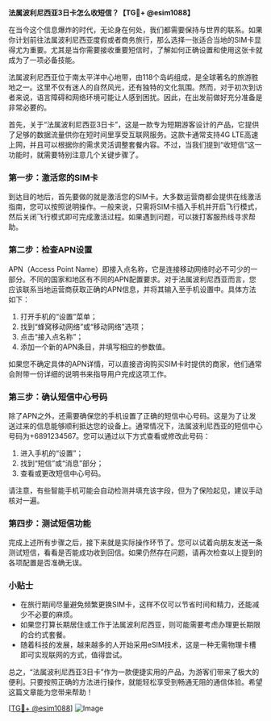 **法属波利尼西亚3日卡怎么收短信？【TG💪+ @esim1088】**

在当今这个信息爆炸的时代，无论身在何处，我们都需要保持与世界的联系。如果你计划前往法属波利尼西亚度假或者商务旅行，那么选择一张适合当地的SIM卡显得尤为重要。尤其是当你需要接收重要短信时，了解如何正确设置和使用这张卡就成为了一项必备技能。

法属波利尼西亚位于南太平洋中心地带，由118个岛屿组成，是全球著名的旅游胜地之一。这里不仅有迷人的自然风光，还有独特的文化氛围。然而，对于初次到访者来说，语言障碍和网络环境可能让人感到困扰。因此，在出发前做好充分准备是非常必要的。

首先，关于“法属波利尼西亚3日卡”，这是一款专为短期游客设计的产品，它提供了足够的数据流量供你在短时间里享受互联网服务。这款卡通常支持4G LTE高速上网，并且可以根据你的需求灵活调整套餐内容。不过，当我们提到“收短信”这一功能时，就需要特别注意几个关键步骤了。

### 第一步：激活您的SIM卡

到达目的地后，首先要做的就是激活您的SIM卡。大多数运营商都会提供在线激活指南，您可以按照说明操作。一般来说，只需将SIM卡插入手机并开启飞行模式，然后关闭飞行模式即可完成激活过程。如果遇到问题，可以拨打客服热线寻求帮助。

### 第二步：检查APN设置

APN（Access Point Name）即接入点名称，它是连接移动网络时必不可少的一部分。不同的国家和地区有不同的APN配置要求。对于法属波利尼西亚而言，您应该联系当地运营商获取正确的APN信息，并将其输入至手机设置中。具体方法如下：

1. 打开手机的“设置”菜单；
2. 找到“蜂窝移动网络”或“移动网络”选项；
3. 点击“接入点名称”；
4. 添加一个新的APN条目，并填写相应的参数值。

如果您不确定具体的APN详情，可以直接咨询购买SIM卡时提供的商家，他们通常会附带一份详细的说明书来指导用户完成这项工作。

### 第三步：确认短信中心号码

除了APN之外，还需要确保您的手机设置了正确的短信中心号码。这是为了让发送过来的信息能够顺利抵达您的设备上。通常情况下，法属波利尼西亚的短信中心号码为+6891234567。您可以通过以下方式查看或修改此号码：

1. 进入手机的“设置”；
2. 找到“短信”或“消息”部分；
3. 查看或更改短信中心号码。

请注意，有些智能手机可能会自动检测并填充该字段，但为了保险起见，建议手动核对一遍。

### 第四步：测试短信功能

完成上述所有步骤之后，接下来就是实际操作环节了。您可以试着向朋友发送一条测试短信，看看是否能成功收到回信。如果仍然存在问题，请再次检查以上提到的各项配置是否准确无误。

### 小贴士

- 在旅行期间尽量避免频繁更换SIM卡，这样不仅可以节省时间和精力，还能减少不必要的麻烦。
- 如果您打算长期居住或工作于法属波利尼西亚，则可能需要考虑办理更长期限的合约式套餐。
- 随着科技的发展，越来越多的人开始采用eSIM技术，这是一种无需物理卡槽即可实现联网的方式，值得尝试。

总之，“法属波利尼西亚3日卡”作为一款便捷实用的产品，为游客们带来了极大的便利。只要按照正确的方法进行操作，就能轻松享受到畅通无阻的通信体验。希望这篇文章能为您带来帮助！

[[TG💪+ @esim1088](https://t.me/s/esim1088)] ![Image](https://i.postimg.cc/4NQfJmqS/Snipaste-2025-05-13-00-14-12.png)